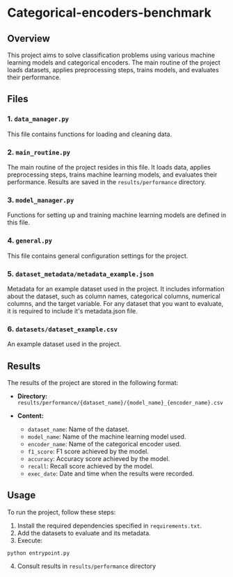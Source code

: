 
# Categorical-encoders-benchmark 

## Overview

This project aims to solve classification problems using various machine learning models and categorical encoders. The main routine of the project loads datasets, applies preprocessing steps, trains models, and evaluates their performance.

## Files

### 1. `data_manager.py`

This file contains functions for loading and cleaning data.

### 2. `main_routine.py`

The main routine of the project resides in this file. It loads data, applies preprocessing steps, trains machine learning models, and evaluates their performance. Results are saved in the `results/performance` directory.

### 3. `model_manager.py`

Functions for setting up and training machine learning models are defined in this file.

### 4. `general.py`

This file contains general configuration settings for the project.

### 5. `dataset_metadata/metadata_example.json`

Metadata for an example dataset used in the project. It includes information about the dataset, such as column names, categorical columns, numerical columns, and the target variable. For any dataset that you want to evaluate, it is required to include it's metadata.json file.

### 6. `datasets/dataset_example.csv`

An example dataset used in the project.

## Results

The results of the project are stored in the following format:

- **Directory:** `results/performance/{dataset_name}/{model_name}_{encoder_name}.csv`

- **Content:**
  - `dataset_name`: Name of the dataset.
  - `model_name`: Name of the machine learning model used.
  - `encoder_name`: Name of the categorical encoder used.
  - `f1_score`: F1 score achieved by the model.
  - `accuracy`: Accuracy score achieved by the model.
  - `recall`: Recall score achieved by the model.
  - `exec_date`: Date and time when the results were recorded.

## Usage

To run the project, follow these steps:

1. Install the required dependencies specified in `requirements.txt`.
2. Add the datasets to evaluate and its metadata.
3. Execute:
```
python entrypoint.py
```
4. Consult results in `results/performance` directory